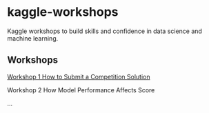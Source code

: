 # kaggle-workshops

Kaggle workshops to build skills and confidence in data science and machine learning.

## Workshops

[Workshop 1 How to Submit a Competition Solution](workshop-1-making-a-competition-submission/)

Workshop 2 How Model Performance Affects Score

...